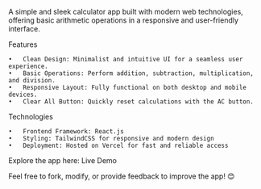 A simple and sleek calculator app built with modern web technologies, offering basic arithmetic operations in a responsive and user-friendly interface.

Features

	•	Clean Design: Minimalist and intuitive UI for a seamless user experience.
	•	Basic Operations: Perform addition, subtraction, multiplication, and division.
	•	Responsive Layout: Fully functional on both desktop and mobile devices.
	•	Clear All Button: Quickly reset calculations with the AC button.

 Technologies

	•	Frontend Framework: React.js
	•	Styling: TailwindCSS for responsive and modern design
	•	Deployment: Hosted on Vercel for fast and reliable access

 Explore the app here: Live Demo

Feel free to fork, modify, or provide feedback to improve the app! 😊
